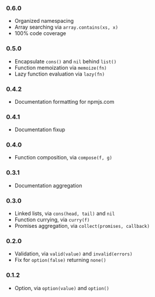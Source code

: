 ### 0.6.0

* Organized namespacing
* Array searching via `array.contains(xs, x)`
* 100% code coverage

### 0.5.0

* Encapsulate `cons()` and `nil` behind `list()`
* Function memoization via `memoize(fn)`
* Lazy function evaluation via `lazy(fn)`

### 0.4.2

* Documentation formatting for npmjs.com

### 0.4.1

* Documentation fixup

### 0.4.0

* Function composition, via `compose(f, g)`

### 0.3.1

* Documentation aggregation

### 0.3.0

* Linked lists, via `cons(head, tail)` and `nil`
* Function currying, via `curry(f)`
* Promises aggregation, via `collect(promises, callback)`

### 0.2.0

* Validation, via `valid(value)` and `invalid(errors)`
* Fix for `option(false)` returning `none()`

### 0.1.2

* Option, via `option(value)` and `option()`

